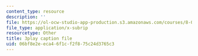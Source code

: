 ```yaml
---
content_type: resource
description: ''
file: https://ol-ocw-studio-app-production.s3.amazonaws.com/courses/8-04-quantum-physics-i-spring-2013/06bf8e2eeca46f1cf2f875c24d3765c3_Ei8CFin00PY.srt
file_type: application/x-subrip
resourcetype: Other
title: 3play caption file
uid: 06bf8e2e-eca4-6f1c-f2f8-75c24d3765c3
---
```

